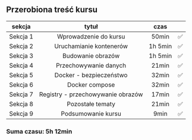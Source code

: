 ## Przerobiona treść kursu

| sekcja   | tytuł         | czas | |
| -------- | :-------------: | :--: | :--: |
| Sekcja 1 | Wprowadzenie do kursu | 50min | ✅ |
| Sekcja 2 | Uruchamianie kontenerów | 1h 5min | ✅ |
| Sekcja 3 | Budowanie obrazów | 1h 5min | ✅ |
| Sekcja 4 | Przechowywanie danych | 21min | ✅ |
| Sekcja 5 | Docker - bezpieczeństwo | 32min | ✅ |
| Sekcja 6 | Docker compose | 32min | ✅ |
| Sekcja 7 | Registry - przechowywanie obrazów | 17min | ✅ |
| Sekcja 8 | Pozostałe tematy | 21min | ✅ |
| Sekcja 9 | Podsumowanie kursu | 9min | ✅ |
  
### Suma czasu: 5h 12min